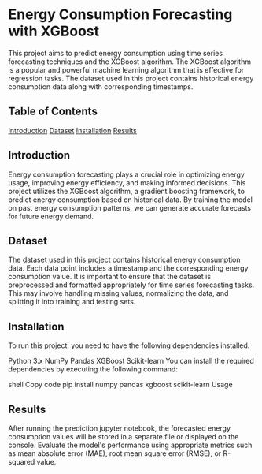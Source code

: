 # Energy Consumption Forecasting with XGBoost

This project aims to predict energy consumption using time series forecasting techniques and the XGBoost algorithm. The XGBoost algorithm is a popular and powerful machine learning algorithm that is effective for regression tasks. The dataset used in this project contains historical energy consumption data along with corresponding timestamps.

## Table of Contents

[Introduction](#Introduction)
[Dataset](#Dataset)
[Installation](#Installation)
[Results](#Results)

## Introduction

Energy consumption forecasting plays a crucial role in optimizing energy usage, improving energy efficiency, and making informed decisions. This project utilizes the XGBoost algorithm, a gradient boosting framework, to predict energy consumption based on historical data. By training the model on past energy consumption patterns, we can generate accurate forecasts for future energy demand.

## Dataset

The dataset used in this project contains historical energy consumption data. Each data point includes a timestamp and the corresponding energy consumption value. It is important to ensure that the dataset is preprocessed and formatted appropriately for time series forecasting tasks. This may involve handling missing values, normalizing the data, and splitting it into training and testing sets.

## Installation

To run this project, you need to have the following dependencies installed:

Python 3.x
NumPy
Pandas
XGBoost
Scikit-learn
You can install the required dependencies by executing the following command:

shell
Copy code
pip install numpy pandas xgboost scikit-learn
Usage


## Results

After running the prediction jupyter notebook, the forecasted energy consumption values will be stored in a separate file or displayed on the console. Evaluate the model's performance using appropriate metrics such as mean absolute error (MAE), root mean square error (RMSE), or R-squared value.
